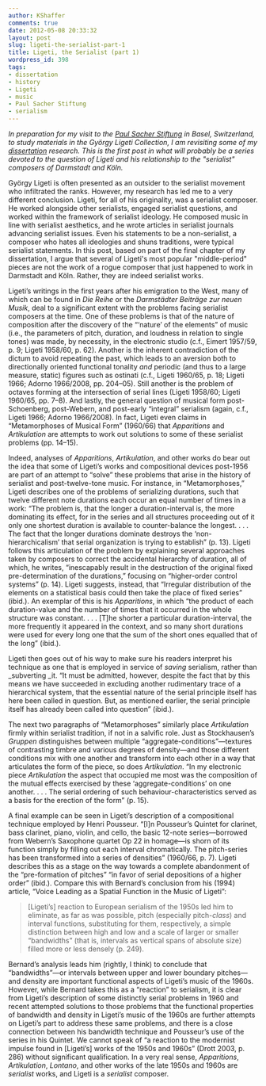 ```yaml
---
author: KShaffer
comments: true
date: 2012-05-08 20:33:32
layout: post
slug: ligeti-the-serialist-part-1
title: Ligeti, the Serialist (part 1)
wordpress_id: 398
tags:
- dissertation
- history
- Ligeti
- music
- Paul Sacher Stiftung
- serialism
---
```


_In preparation for my visit to the [Paul Sacher Stiftung](htt;P//www.paul-sacher-stiftung.ch/) in Basel, Switzerland, to study materials in the György Ligeti Collection, I am revisiting some of my [dissertation](/research/dissertation/) research. This is the first post in what will probably be a series devoted to the question of Ligeti and his relationship to the "serialist" composers of Darmstadt and Köln._

György Ligeti is often presented as an outsider to the serialist movement who infiltrated the ranks. However, my research has led me to a very different conclusion. Ligeti, for all of his originality, was a serialist composer. He worked alongside other serialists, engaged serialist questions, and worked within the framework of serialist ideology. He composed music in line with serialist aesthetics, and he wrote articles in serialist journals advancing serialist issues. Even his statements to be a non-serialist, a composer who hates all ideologies and shuns traditions, were typical serialist statements. In this post, based on part of the final chapter of my dissertation, I argue that several of Ligeti's most popular "middle-period" pieces are not the work of a rogue composer that just happened to work in Darmstadt and Köln. Rather, they are indeed serialist works.

Ligeti’s writings in the first years after his emigration to the West, many of which can be found in _Die Reihe_ or the _Darmstädter Beiträge zur neuen Musik_, deal to a significant extent with the problems facing serialist composers at the time. One of these problems is that of the nature of composition after the discovery of the “‘nature’ of the elements” of music (i.e., the parameters of pitch, duration, and loudness in relation to single tones) was made, by necessity, in the electronic studio (c.f., Eimert 1957/59, p. 9; Ligeti 1958/60, p. 62). Another is the inherent contradiction of the dictum to avoid repeating the past, which leads to an aversion both to directionally oriented functional tonality _and_ periodic (and thus to a large measure, static) figures such as ostinati (c.f., Ligeti 1960/65, p. 18; Ligeti 1966; Adorno 1966/2008, pp. 204–05). Still another is the problem of octaves forming at the intersection of serial lines (Ligeti 1958/60; Ligeti 1960/65, pp. 7–8). And lastly, the general question of musical form post-Schoenberg, post-Webern, and post-early “integral” serialism (again, c.f., Ligeti 1966; Adorno 1966/2008). In fact, Ligeti even claims in “Metamorphoses of Musical Form” (1960/66) that _Apparitions_ and _Artikulation_ are attempts to work out solutions to some of these serialist problems (pp. 14–15).

Indeed, analyses of _Apparitions_, _Artikulation_, and other works do bear out the idea that some of Ligeti’s works and compositional devices post-1956 are part of an attempt to “solve” these problems that arise in the history of serialist and post-twelve-tone music. For instance, in “Metamorphoses,” Ligeti describes one of the problems of serializing durations, such that twelve different note durations each occur an equal number of times in a work: “The problem is, that the longer a duration-interval is, the more dominating its effect, for in the series and all structures proceeding out of it only one shortest duration is available to counter-balance the longest. . . . The fact that the longer durations dominate destroys the ‘non-hierarchicalism’ that serial organization is trying to establish” (p. 13). Ligeti follows this articulation of the problem by explaining several approaches taken by composers to correct the accidental hierarchy of duration, all of which, he writes, “inescapably result in the destruction of the original fixed pre-determination of the durations,” focusing on “higher-order control systems” (p. 14). Ligeti suggests, instead, that “Irregular distribution of the elements on a statistical basis could then take the place of fixed series” (ibid.). An exemplar of this is his _Apparitions_, in which “the product of each duration-value and the number of times that it occurred in the whole structure was constant. . . . [T]he shorter a particular duration-interval, the more frequently it appeared in the context, and so many short durations were used for every long one that the sum of the short ones equalled that of the long” (ibid.).

Ligeti then goes out of his way to make sure his readers interpret his technique as one that is employed in service of _saving_ serialism, rather than _subverting _it. “It must be admitted, however, despite the fact that by this means we have succeeded in excluding another rudimentary trace of a hierarchical system, that the essential nature of the serial principle itself has here been called in question. But, as mentioned earlier, the serial principle itself has already been called into question” (ibid.).

The next two paragraphs of “Metamorphoses” similarly place _Artikulation_ firmly within serialist tradition, if not in a salvific role. Just as Stockhausen’s _Gruppen_ distinguishes between multiple “aggregate-conditions”—textures of contrasting timbre and various degrees of density—and those different conditions mix with one another and transform into each other in a way that articulates the form of the piece, so does _Artikulation_. “In my electronic piece _Artikulation_ the aspect that occupied me most was the composition of the mutual effects exercised by these ‘aggregate-conditions’ on one another. . . . The serial ordering of such behaviour-characteristics served as a basis for the erection of the form” (p. 15).

A final example can be seen in Ligeti’s description of a compositional technique employed by Henri Pousseur. “[I]n Pousseur’s Quintet for clarinet, bass clarinet, piano, violin, and cello, the basic 12-note series—borrowed from Webern’s Saxophone quartet Op 22 in homage—is shorn of its function simply by filling out each interval chromatically. The pitch-series has been transformed into a series of densities” (1960/66, p. 7). Ligeti describes this as a stage on the way towards a complete abandonment of the “pre-formation of pitches” “in favor of serial depositions of a higher order” (ibid.). Compare this with Bernard’s conclusion from his (1994) article, “Voice Leading as a Spatial Function in the Music of Ligeti”:


> [Ligeti’s] reaction to European serialism of the 1950s led him to eliminate, as far as was possible, pitch (especially pitch-_class_) and interval functions, substituting for them, respectively, a simple distinction between high and low and a scale of larger or smaller “bandwidths” (that is, intervals as vertical spans of absolute size) filled more or less densely (p. 249).


Bernard’s analysis leads him (rightly, I think) to conclude that “bandwidths”—or intervals between upper and lower boundary pitches—and density are important functional aspects of Ligeti’s music of the 1960s. However, while Bernard takes this as a “reaction” to serialism, it is clear from Ligeti’s description of some distinctly serial problems in 1960 and recent attempted solutions to those problems that the functional properties of bandwidth and density in Ligeti’s music of the 1960s are further attempts on Ligeti’s part to address these same problems, and there is a close connection between his bandwidth technique and Pousseur’s use of the series in his Quintet. We cannot speak of “a reaction to the modernist impulse found in [Ligeti’s] works of the 1950s and 1960s” (Drott 2003, p. 286) without significant qualification. In a very real sense, _Apparitions_, _Artikulation_, _Lontano_, and other works of the late 1950s and 1960s are _serialist_ works, and Ligeti is a _serialist_ composer.

